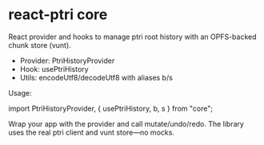 # react-ptri core

React provider and hooks to manage ptri root history with an OPFS-backed chunk store (vunt).

- Provider: PtriHistoryProvider
- Hook: usePtriHistory
- Utils: encodeUtf8/decodeUtf8 with aliases b/s

Usage:

import PtriHistoryProvider, { usePtriHistory, b, s } from "core";

Wrap your app with the provider and call mutate/undo/redo. The library uses the real ptri client and vunt store—no mocks.
